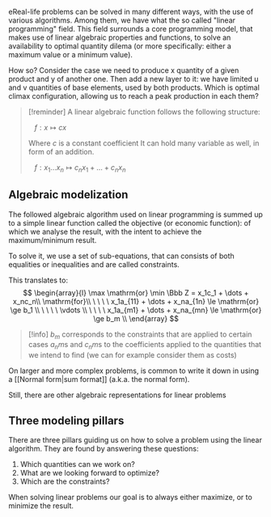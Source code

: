 eReal-life problems can be solved in many different ways, with the use of various algorithms. Among them, we have what the so called "linear programming" field. This field surrounds a core programming model, that makes use of linear algebraic properties and functions, to solve an availability to optimal quantity dilema (or more specifically: either a maximum value or a minimum value).

How so? Consider the case we need to produce x quantity of a given product and y of another one. Then add a new layer to it: we have limited u and v quantities of base elements, used by both products. 
Which is optimal climax configuration, allowing us to reach a peak production in each them?

> [!reminder]
> A linear algebraic function follows the following structure:
> 
> $\ \ \ f: x\mapsto cx$ 
> 
> Where $c$ is a constant coefficient
> It can hold many variable as well, in form of an addition.
> 
> $\ \ \ f: x_1 \dots x_n \mapsto c_nx_1 + \dots + c_nx_n$ 

## Algebraic modelization
The followed algebraic algorithm used on linear programming is summed up to a simple linear function called the objective (or economic function): of which we analyse the result, with the intent to achieve the maximum/minimum result. 

To solve it, we use a set of sub-equations, that can consists of both equalities or inequalities and are called constraints.

This translates to: 
$$
\begin{array}{l}
\max \mathrm{or} \min \Bbb Z = x_1c_1 + \dots + x_nc_n\\
\mathrm{for}\\ 
\ \ \ \ x_1a_{11} + \dots + x_na_{1n} \le \mathrm{or} \ge b_1 \\
\ \ \ \ \vdots \\
\ \ \ \ x_1a_{m1} + \dots + x_na_{mn} \le \mathrm{or} \ge b_m \\
\end{array}
$$

> [!info]
> $b_m$ corresponds to the constraints that are applied to certain cases
> $a_nm$s and $c_nm$s to the coefficients applied to the quantities that we intend to find (we can for example consider them as costs)

On larger and more complex problems, is common to write it down in using a [[Normal form|sum format]] (a.k.a. the normal form).

Still, there are other algebraic representations for linear problems 

## Three modeling pillars
There are three pillars guiding us on how to solve a problem using the linear algorithm. They are found by answering these questions:
1) Which quantities can we work on?
2) What are we looking forward to optimize?
3) Which are the constraints?

When solving linear problems our goal is to always either maximize, or to minimize the result.
